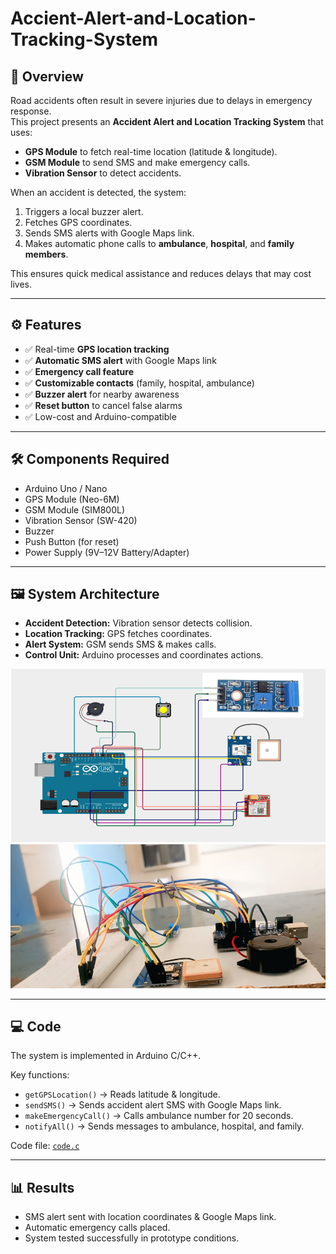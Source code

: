 # Accient-Alert-and-Location-Tracking-System

## 📌 Overview
Road accidents often result in severe injuries due to delays in emergency response.  
This project presents an **Accident Alert and Location Tracking System** that uses:
- **GPS Module** to fetch real-time location (latitude & longitude).
- **GSM Module** to send SMS and make emergency calls.
- **Vibration Sensor** to detect accidents.

When an accident is detected, the system:
1. Triggers a local buzzer alert.
2. Fetches GPS coordinates.
3. Sends SMS alerts with Google Maps link.
4. Makes automatic phone calls to **ambulance**, **hospital**, and **family members**.

This ensures quick medical assistance and reduces delays that may cost lives.

---

## ⚙️ Features
- ✅ Real-time **GPS location tracking**
- ✅ **Automatic SMS alert** with Google Maps link
- ✅ **Emergency call feature**
- ✅ **Customizable contacts** (family, hospital, ambulance)
- ✅ **Buzzer alert** for nearby awareness
- ✅ **Reset button** to cancel false alarms
- ✅ Low-cost and Arduino-compatible

---

## 🛠️ Components Required
- Arduino Uno / Nano  
- GPS Module (Neo-6M)  
- GSM Module (SIM800L)  
- Vibration Sensor (SW-420)  
- Buzzer  
- Push Button (for reset)  
- Power Supply (9V–12V Battery/Adapter)  

---

## 🖼️ System Architecture
- **Accident Detection:** Vibration sensor detects collision.  
- **Location Tracking:** GPS fetches coordinates.  
- **Alert System:** GSM sends SMS & makes calls.  
- **Control Unit:** Arduino processes and coordinates actions.  

![Circuit Diagram](circuit.png.png)  
![Prototype](realtime.png.png)  

---

## 💻 Code
The system is implemented in Arduino C/C++.

Key functions:
- `getGPSLocation()` → Reads latitude & longitude.  
- `sendSMS()` → Sends accident alert SMS with Google Maps link.  
- `makeEmergencyCall()` → Calls ambulance number for 20 seconds.  
- `notifyAll()` → Sends messages to ambulance, hospital, and family.  

Code file: [`code.c`](code.c.txt)

---

## 📊 Results
- SMS alert sent with location coordinates & Google Maps link.  
- Automatic emergency calls placed.  
- System tested successfully in prototype conditions.  
